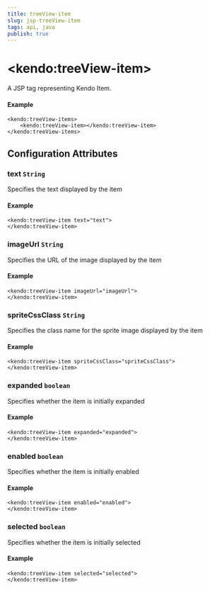 ```yaml
---
title: treeView-item
slug: jsp-treeView-item
tags: api, java
publish: true
---
```


# \<kendo:treeView-item\>
A JSP tag representing Kendo Item.

#### Example
    <kendo:treeView-items>
        <kendo:treeView-item></kendo:treeView-item>
    </kendo:treeView-items>


## Configuration Attributes


### text `String`

Specifies the text displayed by the item

#### Example
    <kendo:treeView-item text="text">
    </kendo:treeView-item>



### imageUrl `String`

Specifies the URL of the image displayed by the item

#### Example
    <kendo:treeView-item imageUrl="imageUrl">
    </kendo:treeView-item>



### spriteCssClass `String`

Specifies the class name for the sprite image displayed by the item

#### Example
    <kendo:treeView-item spriteCssClass="spriteCssClass">
    </kendo:treeView-item>



### expanded `boolean`

Specifies whether the item is initially expanded

#### Example
    <kendo:treeView-item expanded="expanded">
    </kendo:treeView-item>



### enabled `boolean`

Specifies whether the item is initially enabled

#### Example
    <kendo:treeView-item enabled="enabled">
    </kendo:treeView-item>



### selected `boolean`

Specifies whether the item is initially selected

#### Example
    <kendo:treeView-item selected="selected">
    </kendo:treeView-item>


